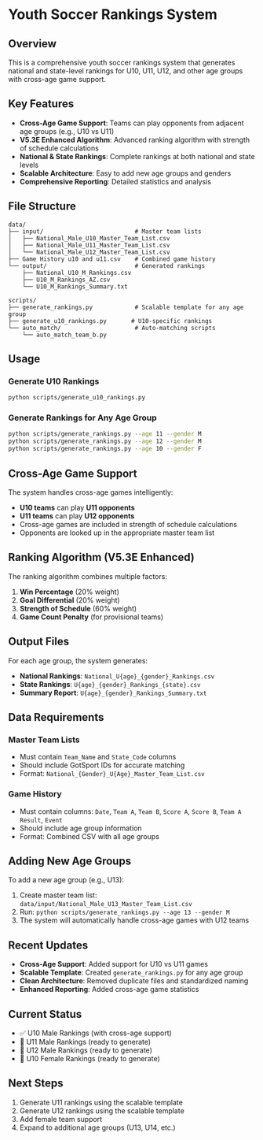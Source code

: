# Youth Soccer Rankings System

## Overview

This is a comprehensive youth soccer rankings system that generates national and state-level rankings for U10, U11, U12, and other age groups with cross-age game support.

## Key Features

- **Cross-Age Game Support**: Teams can play opponents from adjacent age groups (e.g., U10 vs U11)
- **V5.3E Enhanced Algorithm**: Advanced ranking algorithm with strength of schedule calculations
- **National & State Rankings**: Complete rankings at both national and state levels
- **Scalable Architecture**: Easy to add new age groups and genders
- **Comprehensive Reporting**: Detailed statistics and analysis

## File Structure

```
data/
├── input/                          # Master team lists
│   ├── National_Male_U10_Master_Team_List.csv
│   ├── National_Male_U11_Master_Team_List.csv
│   └── National_Male_U12_Master_Team_List.csv
├── Game History u10 and u11.csv    # Combined game history
└── output/                         # Generated rankings
    ├── National_U10_M_Rankings.csv
    ├── U10_M_Rankings_AZ.csv
    └── U10_M_Rankings_Summary.txt

scripts/
├── generate_rankings.py            # Scalable template for any age group
├── generate_u10_rankings.py       # U10-specific rankings
└── auto_match/                     # Auto-matching scripts
    └── auto_match_team_b.py
```

## Usage

### Generate U10 Rankings
```bash
python scripts/generate_u10_rankings.py
```

### Generate Rankings for Any Age Group
```bash
python scripts/generate_rankings.py --age 11 --gender M
python scripts/generate_rankings.py --age 12 --gender M
python scripts/generate_rankings.py --age 10 --gender F
```

## Cross-Age Game Support

The system handles cross-age games intelligently:

- **U10 teams** can play **U11 opponents**
- **U11 teams** can play **U12 opponents**
- Cross-age games are included in strength of schedule calculations
- Opponents are looked up in the appropriate master team list

## Ranking Algorithm (V5.3E Enhanced)

The ranking algorithm combines multiple factors:

1. **Win Percentage** (20% weight)
2. **Goal Differential** (20% weight)
3. **Strength of Schedule** (60% weight)
4. **Game Count Penalty** (for provisional teams)

## Output Files

For each age group, the system generates:

- **National Rankings**: `National_U{age}_{gender}_Rankings.csv`
- **State Rankings**: `U{age}_{gender}_Rankings_{state}.csv`
- **Summary Report**: `U{age}_{gender}_Rankings_Summary.txt`

## Data Requirements

### Master Team Lists
- Must contain `Team_Name` and `State_Code` columns
- Should include GotSport IDs for accurate matching
- Format: `National_{Gender}_U{Age}_Master_Team_List.csv`

### Game History
- Must contain columns: `Date`, `Team A`, `Team B`, `Score A`, `Score B`, `Team A Result`, `Event`
- Should include age group information
- Format: Combined CSV with all age groups

## Adding New Age Groups

To add a new age group (e.g., U13):

1. Create master team list: `data/input/National_Male_U13_Master_Team_List.csv`
2. Run: `python scripts/generate_rankings.py --age 13 --gender M`
3. The system will automatically handle cross-age games with U12 teams

## Recent Updates

- **Cross-Age Support**: Added support for U10 vs U11 games
- **Scalable Template**: Created `generate_rankings.py` for any age group
- **Clean Architecture**: Removed duplicate files and standardized naming
- **Enhanced Reporting**: Added cross-age game statistics

## Current Status

- ✅ U10 Male Rankings (with cross-age support)
- 🔄 U11 Male Rankings (ready to generate)
- 🔄 U12 Male Rankings (ready to generate)
- 🔄 U10 Female Rankings (ready to generate)

## Next Steps

1. Generate U11 rankings using the scalable template
2. Generate U12 rankings using the scalable template
3. Add female team support
4. Expand to additional age groups (U13, U14, etc.)